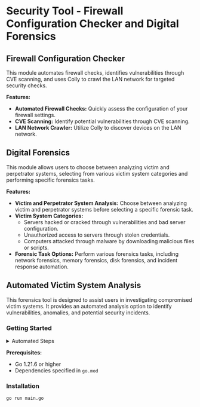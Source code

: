 # Security Tool - Firewall Configuration Checker and Digital Forensics

## Firewall Configuration Checker

This module automates firewall checks, identifies vulnerabilities through CVE scanning, and uses Colly to crawl the LAN network for targeted security checks.

**Features:**
- **Automated Firewall Checks:** Quickly assess the configuration of your firewall settings.
- **CVE Scanning:** Identify potential vulnerabilities through CVE scanning.
- **LAN Network Crawler:** Utilize Colly to discover devices on the LAN network.

## Digital Forensics

This module allows users to choose between analyzing victim and perpetrator systems, selecting from various victim system categories and performing specific forensics tasks.

**Features:**
- **Victim and Perpetrator System Analysis:** Choose between analyzing victim and perpetrator systems before selecting a specific forensic task.
- **Victim System Categories:**
  - Servers hacked or cracked through vulnerabilities and bad server configuration.
  - Unauthorized access to servers through stolen credentials.
  - Computers attacked through malware by downloading malicious files or scripts.
- **Forensic Task Options:** Perform various forensics tasks, including network forensics, memory forensics, disk forensics, and incident response automation.

## Automated Victim System Analysis

This forensics tool is designed to assist users in investigating compromised victim systems. It provides an automated analysis option to identify vulnerabilities, anomalies, and potential security incidents.

### Getting Started
<details>
  <summary>Automated Steps</summary>

  ### Isolation and Containment:

  - Isolate the compromised system.
  - Contain the incident to prevent further damage.

  ### Documentation:

  - Record incident details, including date, time, and affected system(s).

  ### Forensic Image:

  - Create a forensically sound image of the compromised system's storage.

  ### Initial Analysis:

  - Review system logs for unusual activities.
  - Check configuration files for unauthorized changes.

  ### Identify Vulnerabilities:

  - Check patch levels for missing security updates.
  - Review vulnerability reports and scan for malware.

  ### Network Traffic Analysis:

  - Analyze network logs for unusual or suspicious traffic.

  ### User and Access Analysis:

  - Review user accounts for unauthorized or suspicious activity.
  - Audit access logs to identify unusual login patterns.

  ### Incident Timeline Reconstruction:

  - Create an incident timeline to establish chronological order.

  ### Root Cause Analysis:

  - Determine the root cause of the compromise.

  ### Automated Investigation (Anomaly Search):

  - This script will attempt to automate the search for anomalies.
  - Customized automation logic can be added based on your environment.

  ### Remediation and Recovery:

  - Apply necessary patches and updates.
  - Enhance security configurations based on findings.

  ### Post-Incident Analysis:

  - Conduct a post-incident analysis to identify lessons learned.

  ### Reporting:

  - Document investigation findings in a comprehensive report.
  - Comply with any legal or regulatory reporting requirements.

</details>

**Prerequisites:**
- Go 1.21.6 or higher
- Dependencies specified in `go.mod`

### Installation

```bash
go run main.go
